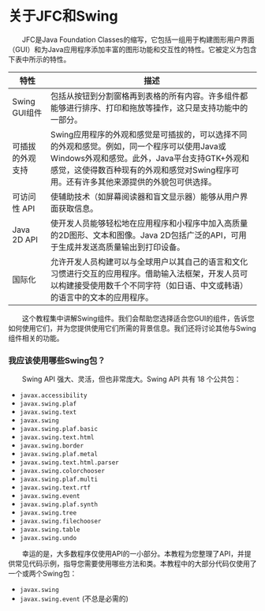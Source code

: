 # 关于JFC和Swing

&emsp;&emsp;JFC是Java Foundation Classes的缩写，它包括一组用于构建图形用户界面（GUI）和为Java应用程序添加丰富的图形功能和交互性的特性。它被定义为包含下表中所示的特性。

| 特性             | 描述                                                         |
| ---------------- | ------------------------------------------------------------ |
| Swing GUI组件    | 包括从按钮到分割窗格再到表格的所有内容。许多组件都能够进行排序、打印和拖放等操作，这只是支持功能中的一部分。 |
| 可插拔的外观支持 | Swing应用程序的外观和感觉是可插拔的，可以选择不同的外观和感觉。例如，同一个程序可以使用Java或Windows外观和感觉。此外，Java平台支持GTK+外观和感觉，这使得数百种现有的外观和感觉对Swing程序可用。还有许多其他来源提供的外貌包可供选择。 |
| 可访问性 API     | 使辅助技术（如屏幕阅读器和盲文显示器）能够从用户界面获取信息。 |
| Java 2D API      | 使开发人员能够轻松地在应用程序和小程序中加入高质量的2D图形、文本和图像。Java 2D包括广泛的API，可用于生成并发送高质量输出到打印设备。 |
| 国际化           | 允许开发人员构建可以与全球用户以其自己的语言和文化习惯进行交互的应用程序。借助输入法框架，开发人员可以构建接受使用数千个不同字符（如日语、中文或韩语）的语言中的文本的应用程序。 |

&emsp;&emsp;这个教程集中讲解Swing组件。我们会帮助您选择适合您GUI的组件，告诉您如何使用它们，并为您提供使用它们所需的背景信息。我们还将讨论其他与Swing组件相关的功能。

### 我应该使用哪些Swing包？

&emsp;&emsp;Swing API 强大、灵活，但也非常庞大。Swing API 共有 18 个公共包：

- `javax.accessibility`
- `javax.swing.plaf`
- `javax.swing.text`
- `javax.swing`
- `javax.swing.plaf.basic`
- `javax.swing.text.html`
- `javax.swing.border`
- `javax.swing.plaf.metal`
- `javax.swing.text.html.parser`
- `javax.swing.colorchooser`
- `javax.swing.plaf.multi`
- `javax.swing.text.rtf`
- `javax.swing.event`
- `javax.swing.plaf.synth`
- `javax.swing.tree`
- `javax.swing.filechooser`
- `javax.swing.table`
- `javax.swing.undo`

&emsp;&emsp;幸运的是，大多数程序仅使用API的一小部分。本教程为您整理了API，并提供常见代码示例，指导您需要使用哪些方法和类。本教程中的大部分代码仅使用了一个或两个Swing包：

- `javax.swing`
- `javax.swing.event` (不总是必需的)